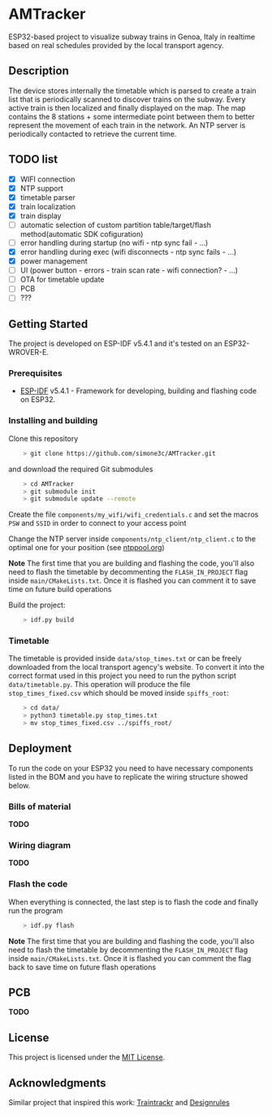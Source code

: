 # AMTracker

ESP32-based project to visualize subway trains in Genoa, Italy in realtime based on real schedules provided by the local transport agency.

## Description

The device stores internally the timetable which is parsed to create a train list that is periodically scanned to discover trains on the subway. Every active train is then localized and finally displayed on the map. The map contains the 8 stations + some intermediate point between them to better represent the movement of each train in the network. An NTP server is periodically contacted to retrieve the current time.

## TODO list

- [x] WIFI connection
- [x] NTP support
- [x] timetable parser
- [x] train localization
- [x] train display
- [ ] automatic selection of custom partition table/target/flash method(automatic SDK cofiguration)
- [ ] error handling during startup (no wifi - ntp sync fail - ...)
- [x] error handling during exec (wifi disconnects - ntp sync fails - ...)
- [x] power management
- [ ] UI (power button - errors - train scan rate - wifi connection? - ...)
- [ ] OTA for timetable update
- [ ] PCB
- [ ] ???

## Getting Started

The project is developed on ESP-IDF v5.4.1 and it's tested on an ESP32-WROVER-E.

### Prerequisites

- [ESP-IDF](https://docs.espressif.com/projects/esp-idf/en/stable/esp32/index.html) v5.4.1 - Framework for developing, building and flashing code on ESP32.

### Installing and building

Clone this repository
```bash
    > git clone https://github.com/simone3c/AMTracker.git
```
and download the required Git submodules
```bash
    > cd AMTracker
    > git submodule init
    > git submodule update --remote
```

Create the file ```components/my_wifi/wifi_credentials.c``` and set the macros ```PSW``` and ```SSID``` in order to connect to your access point 

Change the NTP server inside ```components/ntp_client/ntp_client.c``` to the optimal one for your position (see [ntppool.org](https://www.ntppool.org/en/))

**Note**
    The first time that you are building and flashing the code, you'll also need to flash the timetable by decommenting the ```FLASH_IN_PROJECT``` flag inside ```main/CMakeLists.txt```. Once it is flashed you can comment it to save time on future build operations

Build the project:

```bash
    > idf.py build
```

### Timetable

The timetable is provided inside ```data/stop_times.txt``` or can be freely downloaded from the local transport agency's website. To convert it into the correct format used in this project you need to run the python script ```data/timetable.py```. This operation will produce the file ```stop_times_fixed.csv``` which should be moved inside ```spiffs_root```:

```bash
    > cd data/
    > python3 timetable.py stop_times.txt
    > mv stop_times_fixed.csv ../spiffs_root/
```


## Deployment

To run the code on your ESP32 you need to have necessary components listed in the BOM and you have to replicate the wiring structure showed below.

### Bills of material

**TODO**

### Wiring diagram

**TODO**

### Flash the code

When everything is connected, the last step is to flash the code and finally run the program

```bash
    > idf.py flash
```
**Note**
    The first time that you are building and flashing the code, you'll also need to flash the timetable by decommenting the ```FLASH_IN_PROJECT``` flag inside ```main/CMakeLists.txt```. Once it is flashed you can comment the flag back to save time on future flash operations

## PCB 

**TODO**

## License

This project is licensed under the [MIT License](LICENSE.md).

## Acknowledgments

Similar project that inspired this work: [Traintrackr](https://www.traintrackr.co.uk/) and [Designrules](https://www.designrules.co/)
